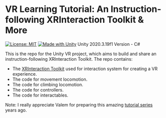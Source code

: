 # VR Learning Tutorial: An Instruction-following XRInteraction Toolkit & More

[![License: MIT](https://img.shields.io/badge/License-MIT-yellow.svg)](https://opensource.org/licenses/MIT)
[![Made with Unity](https://img.shields.io/badge/Made%20with-Unity-57b9d3.svg?style=plastic&logo=unity)](https://unity3d.com)
Unity 2020.3.19f1 Version - C#

This is the repo for the Unity VR project, which aims to build and share an instruction-following XRInteraction Toolkit. The repo contains:

- The [XRInteraction Toolkit](https://docs.unity3d.com/Packages/com.unity.xr.interaction.toolkit@2.4/manual/index.html) used for interaction system for creating a VR experience.
- The code for movement locomotion.
- The code for climbing locomotion.
- The code for controllers.
- The code for interactables.

Note: I really appreciate Valem for preparing this amazing [tutorial series](https://www.youtube.com/playlist?list=PLrk7hDwk64-a_gf7mBBduQb3PEBYnG4fU) years ago.

